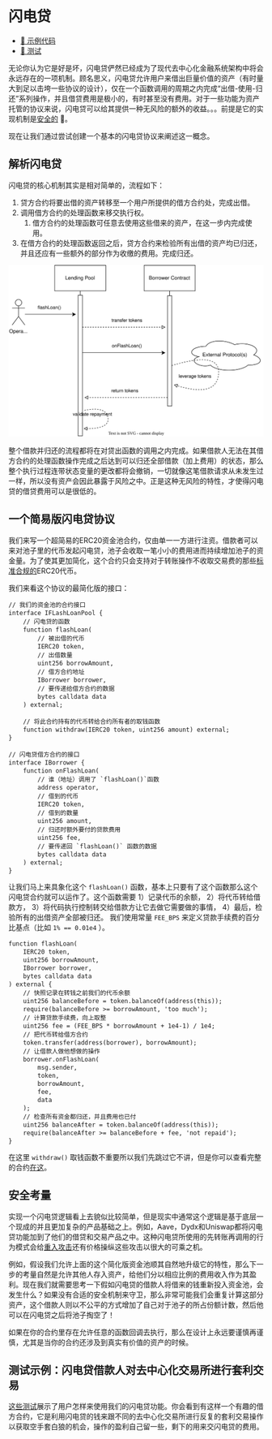 # 闪电贷

- [📜 示例代码](./FlashLoanPool.sol)
- [🐞 测试](../../test/FlashLoanPool.t.sol)

无论你认为它是好是坏，闪电贷俨然已经成为了现代去中心化金融系统架构中将会永远存在的一项机制。顾名思义，闪电贷允许用户来借出巨量价值的资产（有时量大到足以击垮一些协议的设计），仅在一个函数调用的周期之内完成“出借-使用-归还”系列操作，并且借贷费用是极小的，有时甚至没有费用。对于一些功能为资产托管的协议来说，闪电贷可以给其提供一种无风险的额外的收益。。。前提是它的实现机制是[安全的](#security-considerations) 🤞。

现在让我们通过尝试创建一个基本的闪电贷协议来阐述这一概念。

## 解析闪电贷

闪电贷的核心机制其实是相对简单的，流程如下：

1. 贷方合约将要出借的资产转移至一个用户所提供的借方合约处，完成出借。
2. 调用借方合约的处理函数来移交执行权。
    1. 借方合约的处理函数可任意去使用这些借来的资产，在这一步内完成使用。
3. 在借方合约的处理函数返回之后，贷方合约来检验所有出借的资产均已归还，并且还应有一些额外的部分作为收缴的费用。完成归还。


![闪电贷流程](./flash-loan-flow.drawio.svg)

整个借款并归还的流程都将在对贷出函数的调用之内完成。如果借款人无法在其借方合约的处理函数操作完成之后达到可以归还全部借款（加上费用）的状态，那么整个执行过程连带状态变量的更改都将会撤销，一切就像这笔借款请求从未发生过一样，所以没有资产会因此暴露于风险之中。正是这种无风险的特性，才使得闪电贷的借贷费用可以是很低的。

## 一个简易版闪电贷协议

我们来写一个超简易的ERC20资金池合约，仅由单一一方进行注资。借款者可以来对池子里的代币发起闪电贷，池子会收取一笔小小的费用进而持续增加池子的资金量。为了使其更加简化，这个合约只会支持对于转账操作不收取交易费的那些[标准合规的](../erc20-compatibility/)ERC20代币。

我们来看这个协议的最简化版的接口：

```solidity
// 我们的资金池的合约接口
interface IFLashLoanPool {
    // 闪电贷的函数
    function flashLoan(
        // 被出借的代币
        IERC20 token,
        // 出借数量
        uint256 borrowAmount,
        // 借方合约地址
        IBorrower borrower,
        // 要传递给借方合约的数据
        bytes calldata data
    ) external;

    // 将此合约持有的代币转给合约所有者的取钱函数
    function withdraw(IERC20 token, uint256 amount) external;
}

// 闪电贷借方合约的接口
interface IBorrower {
    function onFlashLoan(
        // 谁（地址）调用了 `flashLoan()`函数
        address operator,
        // 借到的代币
        IERC20 token,
        // 借到的数量
        uint256 amount,
        // 归还时额外要付的贷款费用
        uint256 fee,
        // 要传递回 `flashLoan()` 函数的数据
        bytes calldata data
    ) external;
}
```

让我们马上来具象化这个 `flashLoan()` 函数，基本上只要有了这个函数那么这个闪电贷合约就可以运作了。这个函数需要
1）记录代币的余额，
2）将代币转给借款方，
3）将代码执行控制转交给借款方让它去做它需要做的事情，
4）最后，检验所有的出借资产全部被归还。
我们使用常量 `FEE_BPS` 来定义贷款手续费的百分比基点（比如  `1% == 0.01e4` ）。

```solidity
function flashLoan(
    IERC20 token,
    uint256 borrowAmount,
    IBorrower borrower,
    bytes calldata data
) external {
    // 快照记录在转钱之前我们的代币余额
    uint256 balanceBefore = token.balanceOf(address(this));
    require(balanceBefore >= borrowAmount, 'too much');
    // 计算贷款手续费，向上取整
    uint256 fee = (FEE_BPS * borrowAmount + 1e4-1) / 1e4;
    // 把代币转给借方合约
    token.transfer(address(borrower), borrowAmount);
    // 让借款人做他想做的操作
    borrower.onFlashLoan(
        msg.sender,
        token,
        borrowAmount,
        fee,
        data
    );
    // 检查所有资金都归还，并且费用也已付
    uint256 balanceAfter = token.balanceOf(address(this));
    require(balanceAfter >= balanceBefore + fee, 'not repaid');
}
```

在这里 `withdraw()` 取钱函数不重要所以我们先跳过它不讲，但是你可以查看完整的合约[在这](./FlashLoanPool.sol)。

## 安全考量

实现一个闪电贷逻辑看上去貌似比较简单，但是现实中通常这个逻辑是基于底层一个现成的并且更加复杂的产品基础之上。例如，Aave，Dydx和Uniswap都将闪电贷功能加到了他们的借贷和交易产品之中。这种闪电贷所使用的先转账再调用的行为模式会给[重入攻击](../reentrancy/)还有价格操纵这些攻击以很大的可乘之机。

例如，假设我们允许上面的这个简化版资金池顺其自然地升级它的特性，那么下一步的考量自然是允许其他人存入资产，给他们分以相应比例的费用收入作为其盈利。现在我们就需要思考一下假如闪电贷的借款人将借来的钱重新投入资金池，会发生什么？如果没有合适的安全机制来守卫，那么非常可能我们会重复计算这部分资产，这个借款人则以不公平的方式增加了自己对于池子的所占份额计数，然后他可以在闪电贷之后将池子掏空了！

如果在你的合约里存在允许任意的函数回调去执行，那么在设计上永远要谨慎再谨慎，尤其是当你的合约还涉及到真实有价值的资产的时候。

## 测试示例：闪电贷借款人对去中心化交易所进行套利交易

[这些测试](../../test/FlashLoanPool.t.sol)展示了用户怎样来使用我们的闪电贷功能。你会看到有这样一个有趣的借方合约，它是利用闪电贷的钱来跟不同的去中心化交易所进行反复的套利交易操作以获取空手套白狼的机会，操作的盈利自己留一些，剩下的用来交闪电贷的费用。
